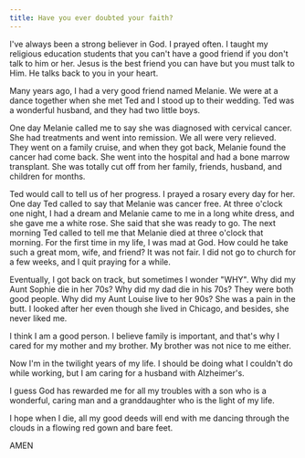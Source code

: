 ```yaml
---
title: Have you ever doubted your faith?
---
```


I've always been a strong believer in God.  I prayed often.  I taught my religious education students that you can't have a good friend if you don't talk to him or her.  Jesus is the best friend you can have but you must talk to Him.  He talks back to you in your heart.

Many years ago, I had a very good friend named Melanie.  We were at a dance together when she met Ted and I stood up to their wedding.  Ted was a wonderful husband, and they had two little boys.

One day Melanie called me to say she was diagnosed with cervical cancer. She had treatments and went into remission.  We all were very relieved.  They went on a family cruise, and when they got back, Melanie found the cancer had come back.  She went into the hospital and had a bone marrow transplant.  She was totally cut off from her family, friends, husband, and children for months.

Ted would call to tell us of her progress.  I prayed a rosary every day for her.  One day Ted called to say that Melanie was cancer free. At three o'clock one night, I had a dream and Melanie came to me in a long white dress, and she gave me a white rose.  She said that she was ready to go.  The next morning Ted called to tell me that Melanie died at three o'clock that morning.  For the first time in my life, I was mad at God.  How could he take such a great mom, wife, and friend?  It was not fair.  I did not go to church for a few weeks, and I quit praying for a while.

Eventually, I got back on track, but sometimes I wonder "WHY".  Why did my Aunt Sophie die in her 70s?  Why did my dad die in his 70s?  They were both good people.  Why did my Aunt Louise live to her 90s? She was a pain in the butt.  I looked after her even though she lived in Chicago, and besides, she never liked me.

I think I am a good person.  I believe family is important, and that's why I cared for my mother and my brother. My brother was not nice to me either.

Now I'm in the twilight years of my life.  I should be doing what I couldn't do while working, but I am caring for a husband with Alzheimer's.

I guess God has rewarded me for all my troubles with a son who is a wonderful, caring man and a granddaughter who is the light of my life.

I hope when I die, all my good deeds will end with me dancing through the clouds in a flowing red gown and bare feet.

AMEN
